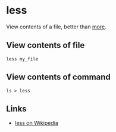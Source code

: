 # less

View contents of a file, better than [more](../more/).


## View contents of file

	less my_file


## View contents of command

	ls > less


## Links

- [less on Wikipedia](http://en.wikipedia.org/wiki/Less_%28Unix%29)
